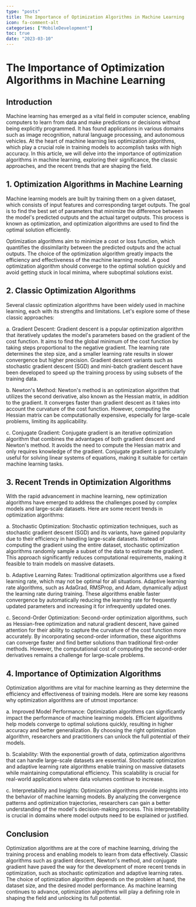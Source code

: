 ```yaml
---
type: "posts"
title: The Importance of Optimization Algorithms in Machine Learning
icon: fa-comment-alt
categories: ["MobileDevelopment"]
toc: true
date: "2023-03-10"
---
```




# The Importance of Optimization Algorithms in Machine Learning

## Introduction
Machine learning has emerged as a vital field in computer science, enabling computers to learn from data and make predictions or decisions without being explicitly programmed. It has found applications in various domains such as image recognition, natural language processing, and autonomous vehicles. At the heart of machine learning lies optimization algorithms, which play a crucial role in training models to accomplish tasks with high accuracy. In this article, we will delve into the importance of optimization algorithms in machine learning, exploring their significance, the classic approaches, and the recent trends that are shaping the field.

## 1. Optimization Algorithms in Machine Learning
Machine learning models are built by training them on a given dataset, which consists of input features and corresponding target outputs. The goal is to find the best set of parameters that minimize the difference between the model's predicted outputs and the actual target outputs. This process is known as optimization, and optimization algorithms are used to find the optimal solution efficiently.

Optimization algorithms aim to minimize a cost or loss function, which quantifies the dissimilarity between the predicted outputs and the actual outputs. The choice of the optimization algorithm greatly impacts the efficiency and effectiveness of the machine learning model. A good optimization algorithm should converge to the optimal solution quickly and avoid getting stuck in local minima, where suboptimal solutions exist.

## 2. Classic Optimization Algorithms
Several classic optimization algorithms have been widely used in machine learning, each with its strengths and limitations. Let's explore some of these classic approaches:

a. Gradient Descent:
Gradient descent is a popular optimization algorithm that iteratively updates the model's parameters based on the gradient of the cost function. It aims to find the global minimum of the cost function by taking steps proportional to the negative gradient. The learning rate determines the step size, and a smaller learning rate results in slower convergence but higher precision. Gradient descent variants such as stochastic gradient descent (SGD) and mini-batch gradient descent have been developed to speed up the training process by using subsets of the training data.

b. Newton's Method:
Newton's method is an optimization algorithm that utilizes the second derivative, also known as the Hessian matrix, in addition to the gradient. It converges faster than gradient descent as it takes into account the curvature of the cost function. However, computing the Hessian matrix can be computationally expensive, especially for large-scale problems, limiting its applicability.

c. Conjugate Gradient:
Conjugate gradient is an iterative optimization algorithm that combines the advantages of both gradient descent and Newton's method. It avoids the need to compute the Hessian matrix and only requires knowledge of the gradient. Conjugate gradient is particularly useful for solving linear systems of equations, making it suitable for certain machine learning tasks.

## 3. Recent Trends in Optimization Algorithms
With the rapid advancement in machine learning, new optimization algorithms have emerged to address the challenges posed by complex models and large-scale datasets. Here are some recent trends in optimization algorithms:

a. Stochastic Optimization:
Stochastic optimization techniques, such as stochastic gradient descent (SGD) and its variants, have gained popularity due to their efficiency in handling large-scale datasets. Instead of computing the gradient using the entire dataset, stochastic optimization algorithms randomly sample a subset of the data to estimate the gradient. This approach significantly reduces computational requirements, making it feasible to train models on massive datasets.

b. Adaptive Learning Rates:
Traditional optimization algorithms use a fixed learning rate, which may not be optimal for all situations. Adaptive learning rate algorithms, such as AdaGrad, RMSProp, and Adam, dynamically adjust the learning rate during training. These algorithms enable faster convergence by automatically reducing the learning rate for frequently updated parameters and increasing it for infrequently updated ones.

c. Second-Order Optimization:
Second-order optimization algorithms, such as Hessian-free optimization and natural gradient descent, have gained attention for their ability to capture the curvature of the cost function more accurately. By incorporating second-order information, these algorithms can converge faster and find better solutions than traditional first-order methods. However, the computational cost of computing the second-order derivatives remains a challenge for large-scale problems.

## 4. Importance of Optimization Algorithms
Optimization algorithms are vital for machine learning as they determine the efficiency and effectiveness of training models. Here are some key reasons why optimization algorithms are of utmost importance:

a. Improved Model Performance:
Optimization algorithms can significantly impact the performance of machine learning models. Efficient algorithms help models converge to optimal solutions quickly, resulting in higher accuracy and better generalization. By choosing the right optimization algorithm, researchers and practitioners can unlock the full potential of their models.

b. Scalability:
With the exponential growth of data, optimization algorithms that can handle large-scale datasets are essential. Stochastic optimization and adaptive learning rate algorithms enable training on massive datasets while maintaining computational efficiency. This scalability is crucial for real-world applications where data volumes continue to increase.

c. Interpretability and Insights:
Optimization algorithms provide insights into the behavior of machine learning models. By analyzing the convergence patterns and optimization trajectories, researchers can gain a better understanding of the model's decision-making process. This interpretability is crucial in domains where model outputs need to be explained or justified.

## Conclusion
Optimization algorithms are at the core of machine learning, driving the training process and enabling models to learn from data effectively. Classic algorithms such as gradient descent, Newton's method, and conjugate gradient have paved the way for the development of more recent trends in optimization, such as stochastic optimization and adaptive learning rates. The choice of optimization algorithm depends on the problem at hand, the dataset size, and the desired model performance. As machine learning continues to advance, optimization algorithms will play a defining role in shaping the field and unlocking its full potential.